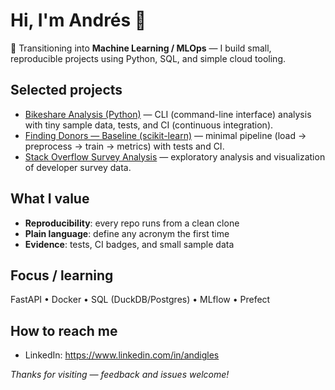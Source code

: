 # Hi, I'm Andrés 👋

🎯 Transitioning into **Machine Learning / MLOps** — I build small, reproducible projects using Python, SQL, and simple cloud tooling.

## Selected projects
- [Bikeshare Analysis (Python)](https://github.com/andigles/bikeshare-mini) — CLI (command-line interface) analysis with tiny sample data, tests, and CI (continuous integration).
- [Finding Donors — Baseline (scikit-learn)](https://github.com/andigles/finding_donors) — minimal pipeline (load → preprocess → train → metrics) with tests and CI.
- [Stack Overflow Survey Analysis](https://github.com/andigles/stackoverflow) — exploratory analysis and visualization of developer survey data.

## What I value
- **Reproducibility**: every repo runs from a clean clone
- **Plain language**: define any acronym the first time
- **Evidence**: tests, CI badges, and small sample data

## Focus / learning
FastAPI • Docker • SQL (DuckDB/Postgres) • MLflow • Prefect

## How to reach me
- LinkedIn: https://www.linkedin.com/in/andigles

*Thanks for visiting — feedback and issues welcome!*

